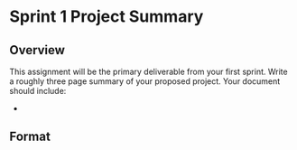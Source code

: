 # Sprint 1 Project Summary

## Overview

This assignment will be the primary deliverable from your first sprint. Write a roughly three page summary of your proposed project. Your
document should include:

- 

## Format

